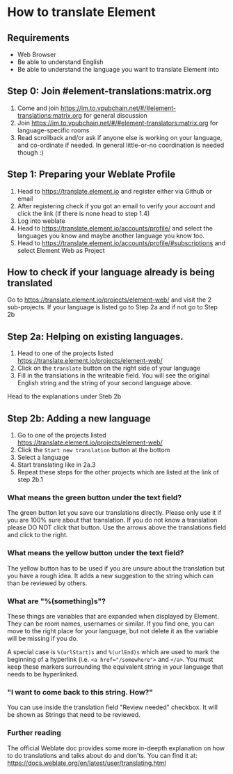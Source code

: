 # How to translate Element

## Requirements

- Web Browser
- Be able to understand English
- Be able to understand the language you want to translate Element into

## Step 0: Join #element-translations:matrix.org

1. Come and join https://im.to.vpubchain.net/#/#element-translations:matrix.org for general discussion
2. Join https://im.to.vpubchain.net/#/#element-translators:matrix.org for language-specific rooms
3. Read scrollback and/or ask if anyone else is working on your language, and co-ordinate if needed.  In general little-or-no coordination is needed though :)

## Step 1: Preparing your Weblate Profile

1. Head to https://translate.element.io and register either via Github or email
2. After registering check if you got an email to verify your account and click the link (if there is none head to step 1.4)
3. Log into weblate
4. Head to https://translate.element.io/accounts/profile/ and select the languages you know and maybe another language you know too.
6. Head to https://translate.element.io/accounts/profile/#subscriptions and select Element Web as Project

## How to check if your language already is being translated

Go to https://translate.element.io/projects/element-web/ and visit the 2 sub-projects.
If your language is listed go to Step 2a and if not go to Step 2b

## Step 2a: Helping on existing languages.

1. Head to one of the projects listed https://translate.element.io/projects/element-web/
2. Click on the ``translate`` button on the right side of your language
3. Fill in the translations in the writeable field. You will see the original English string and the string of your second language above.

Head to the explanations under Steb 2b

## Step 2b: Adding a new language

1. Go to one of the projects listed https://translate.element.io/projects/element-web/
2. Click the ``Start new translation`` button at the bottom
3. Select a language
4. Start translating like in 2a.3
5. Repeat these steps for the other projects which are listed at the link of step 2b.1

### What means the green button under the text field?

The green button let you save our translations directly. Please only use it if you are 100% sure about that translation. If you do not know a translation please DO NOT click that button. Use the arrows above the translations field and click to the right.

### What means the yellow button under the text field?

The yellow button has to be used if you are unsure about the translation but you have a rough idea. It adds a new suggestion to the string which can than be reviewed by others.

### What are "%(something)s"?

These things are variables that are expanded when displayed by Element. They can be room names, usernames or similar. If you find one, you can move to the right place for your language, but not delete it as the variable will be missing if you do.

A special case is `%(urlStart)s` and `%(urlEnd)s` which are used to mark the beginning of a hyperlink (i.e. `<a href="/somewhere">` and `</a>`.  You must keep these markers surrounding the equivalent string in your language that needs to be hyperlinked.

### "I want to come back to this string. How?"

You can use inside the translation field "Review needed" checkbox. It will be shown as Strings that need to be reviewed.


### Further reading

The official Weblate doc provides some more in-deepth explanation on how to do translations and talks about do and don'ts. You can find it at: https://docs.weblate.org/en/latest/user/translating.html
